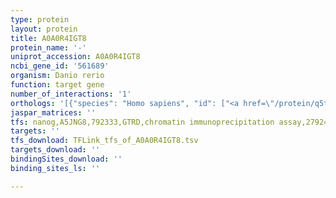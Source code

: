 ```yaml
---
type: protein
layout: protein
title: A0A0R4IGT8
protein_name: '-'
uniprot_accession: A0A0R4IGT8
ncbi_gene_id: '561689'
organism: Danio rerio
function: target gene
number_of_interactions: '1'
orthologs: '[{"species": "Homo sapiens", "id": ["<a href=\"/protein/q5tcq9\">Q5TCQ9</a>"]}, {"species": "Mus musculus", "id": ["<a href=\"/protein/q9eqj9\">Q9EQJ9</a>"]}, {"species": "Rattus norvegicus", "id": ["<a href=\"/protein/f1m7s0\">F1M7S0</a>"]}, {"species": "Caenorhabditis elegans", "id": ["C1P633"]}]'
jaspar_matrices: ''
tfs: nanog,A5JNG8,792333,GTRD,chromatin immunoprecipitation assay,27924024%5Buid%5D,No
targets: ''
tfs_download: TFLink_tfs_of_A0A0R4IGT8.tsv
targets_download: ''
bindingSites_download: ''
binding_sites_ls: ''

---
```

